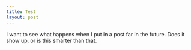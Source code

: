 ```yaml
---
title: Test
layout: post
---
```


I want to see what happens when I put in a post far in the future. Does it show up, or is this smarter than that.
